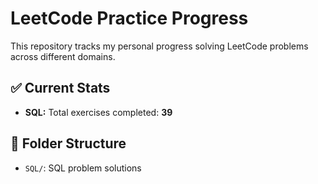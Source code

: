 # LeetCode Practice Progress

This repository tracks my personal progress solving LeetCode problems across different domains.

## ✅ Current Stats

- **SQL:** Total exercises completed: **39**

## 📁 Folder Structure

- `SQL/`: SQL problem solutions

